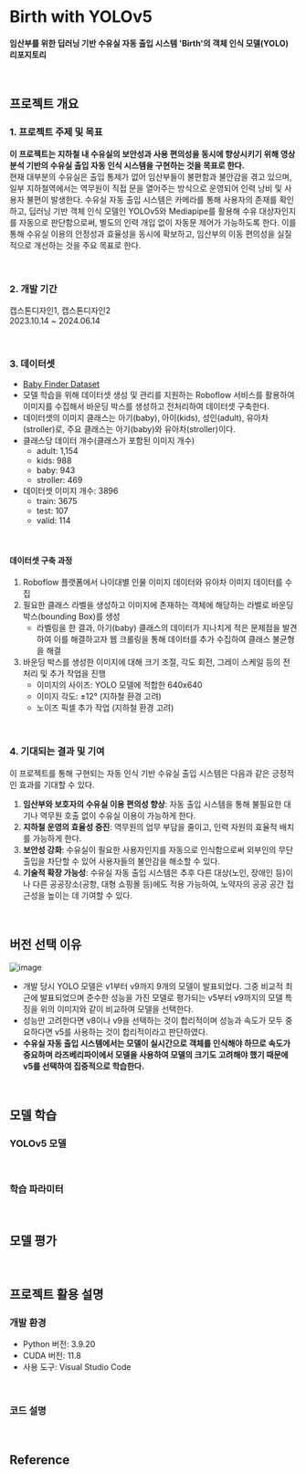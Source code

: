 # Birth with YOLOv5
 **임산부를 위한 딥러닝 기반 수유실 자동 출입 시스템 'Birth'의 객체 인식 모델(YOLO) 리포지토리**

<br/>

## 프로젝트 개요
### 1. 프로젝트 주제 및 목표
**이 프로젝트는 지하철 내 수유실의 보안성과 사용 편의성을 동시에 향상시키기 위해 영상 분석 기반의 수유실 출입 자동 인식 시스템을 구현하는 것을 목표로 한다.** <br/>
현재 대부분의 수유실은 출입 통제가 없어 임산부들이 불편함과 불안감을 겪고 있으며, 일부 지하철역에서는 역무원이 직접 문을 열어주는 방식으로 운영되어 인력 낭비 및 사용자 불편이 발생한다. 수유실 자동 출입 시스템은 카메라를 통해 사용자의 존재를 확인하고, 딥러닝 기반 객체 인식 모델인 YOLOv5와 Mediapipe를 활용해 수유 대상자인지를 자동으로 판단함으로써, 별도의 인력 개입 없이 자동문 제어가 가능하도록 한다. 이를 통해 수유실 이용의 안정성과 효율성을 동시에 확보하고, 임산부의 이동 편의성을 실질적으로 개선하는 것을 주요 목표로 한다.

<br/>

### 2. 개발 기간
캡스톤디자인1, 캡스톤디자인2<br/>
2023.10.14 ~ 2024.06.14

<br/>

### 3. 데이터셋
- [Baby Finder Dataset](https://universe.roboflow.com/haydencho/baby-finder/dataset/7)
- 모델 학습을 위해 데이터셋 생성 및 관리를 지원하는 Roboflow 서비스를 활용하여 이미지를 수집해서 바운딩 박스를 생성하고 전처리하여 데이터셋 구축한다.
- 데이터셋의 이미지 클래스는 아기(baby), 아이(kids), 성인(adult), 유아차(stroller)로, 주요 클래스는 아기(baby)와 유아차(stroller)이다.
- 클래스당 데이터 개수(클래스가 포함된 이미지 개수)
    - adult: 1,154
    - kids: 988
    - baby: 943
    - stroller: 469
- 데이터셋 이미지 개수: 3896
    - train: 3675
    - test: 107
    - valid: 114

<br/>

#### 데이터셋 구축 과정
1. Roboflow 플랫폼에서 나이대별 인물 이미지 데이터와 유아차 이미지 데이터를 수집<br/>
2. 필요한 클래스 라벨을 생성하고 이미지에 존재하는 객체에 해당하는 라벨로 바운딩 박스(bounding Box)를 생성<br/>
    - 라벨링을 한 결과, 아기(baby) 클래스의 데이터가 지나치게 적은 문제점을 발견하여 이를 해결하고자 웹 크롤링을 통해 데이터를 추가 수집하여 클래스 불균형을 해결
3. 바운딩 박스를 생성한 이미지에 대해 크기 조절, 각도 회전, 그레이 스케일 등의 전처리 및 추가 작업을 진행<br/>
    - 이미지의 사이즈: YOLO 모델에 적합한 640x640
    - 이미지 각도: ±12° (지하철 환경 고려)
    - 노이즈 픽셀 추가 작업 (지하철 환경 고려)

<br/>

### 4. 기대되는 결과 및 기여
이 프로젝트를 통해 구현되는 자동 인식 기반 수유실 출입 시스템은 다음과 같은 긍정적인 효과를 기대할 수 있다.

1. **임산부와 보호자의 수유실 이용 편의성 향상**: 자동 출입 시스템을 통해 불필요한 대기나 역무원 호출 없이 수유실 이용이 가능하게 한다.
2. **지하철 운영의 효율성 증진**: 역무원의 업무 부담을 줄이고, 인력 자원의 효율적 배치를 가능하게 한다.
3. **보안성 강화**: 수유실이 필요한 사용자인지를 자동으로 인식함으로써 외부인의 무단 출입을 차단할 수 있어 사용자들의 불안감을 해소할 수 있다.
4. **기술적 확장 가능성**: 수유실 자동 출입 시스템은 추후 다른 대상(노인, 장애인 등)이나 다른 공공장소(공항, 대형 쇼핑몰 등)에도 적용 가능하여, 노약자의 공공 공간 접근성을 높이는 데 기여할 수 있다.

<br/>

## 버전 선택 이유
![image](https://github.com/user-attachments/assets/67c68571-5549-4842-be0b-2a6bd4c07dad)
- 개발 당시 YOLO 모델은 v1부터 v9까지 9개의 모델이 발표되었다. 그중 비교적 최근에 발표되었으며 준수한 성능을 가진 모델로 평가되는 v5부터 v9까지의 모델 특징을 위의 이미지와 같이 비교하여 모델을 선택한다.
- 성능만 고려한다면 v8이나 v9을 선택하는 것이 합리적이며 성능과 속도가 모두 중요하다면 v5를 사용하는 것이 합리적이라고 판단하였다.
- **수유실 자동 출입 시스템에서는 모델이 실시간으로 객체를 인식해야 하므로 속도가 중요하며 라즈베리파이에서 모델을 사용하여 모델의 크기도 고려해야 했기 때문에 v5를 선택하여 집중적으로 학습한다.**

<br/>

## 모델 학습
### YOLOv5 모델

<br/>

### 학습 파라미터

<br/>

## 모델 평가

<br/>

## 프로젝트 활용 설명
### 개발 환경
- Python 버전: 3.9.20
- CUDA 버전: 11.8
- 사용 도구: Visual Studio Code

<br/>

### 코드 설명

<br/>

## Reference
